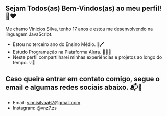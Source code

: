 ## Sejam Todos(as) Bem-Vindos(as) ao meu perfil! 🤖❤️


Me chamo Vinicios Silva, tenho 17 anos e estou me desenvolvendo na linguagem JavaScript.

- Estou no terceiro ano do Ensino Médio. 📙🖊️
- Estudo Programação na Plataforma [Alura](https://alura.com.br). 👨‍💻🤖
- Neste perfil compartilharei minhas experiências e projetos ao longo do tempo. 💡📌

## Caso queira entrar em contato comigo, segue o email e algumas redes sociais abaixo. 📬📱

- Email: vinnisilvaa67@gmail.com
- Instagram: @vnz7.zs

[](https://media3.giphy.com/media/v1.Y2lkPTc5MGI3NjExZTZjd2RmczluejBmOXR0enQyd2FjYjdlc3pra3VycGJ1dnVmYXFueSZlcD12MV9pbnRlcm5hbF9naWZfYnlfaWQmY3Q9Zw/bGgsc5mWoryfgKBx1u/giphy.webp)

